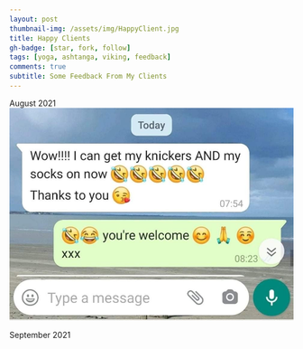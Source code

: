 ```yaml
---
layout: post
thumbnail-img: /assets/img/HappyClient.jpg
title: Happy Clients
gh-badge: [star, fork, follow]
tags: [yoga, ashtanga, viking, feedback]
comments: true
subtitle: Some Feedback From My Clients
---
```


August 2021
<img title="August 2021" alt="" src="/assets/img/HappyClient.jpg">

September 2021
<img title="HappyClients2" alt="" src="/assets/img/HappyClients2.jpg">
<img title="HappyClients3" alt="" src="/assets/img/HappyClients3.jpg">
